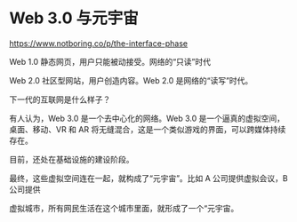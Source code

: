 # Web 3.0 与元宇宙

https://www.notboring.co/p/the-interface-phase

Web 1.0 静态网页，用户只能被动接受。网络的“只读”时代

Web 2.0 社区型网站，用户创造内容。Web 2.0 是网络的“读写”时代。

下一代的互联网是什么样子？

有人认为，Web 3.0 是一个去中心化的网络。Web 3.0 是一个逼真的虚拟空间，桌面、移动、VR 和 AR 将无缝混合，这是一个类似游戏的界面，可以跨媒体持续存在。

目前，还处在基础设施的建设阶段。

最终，这些虚拟空间连在一起，就构成了“元宇宙”。比如 A 公司提供虚拟会议，B 公司提供

虚拟城市，所有网民生活在这个城市里面，就形成了一个“元宇宙。